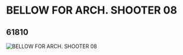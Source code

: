 # BELLOW FOR ARCH. SHOOTER 08
## 61810
![BELLOW FOR ARCH. SHOOTER 08](https://lc-www-live-s.legocdn.com/media/bricks/5/2/4525721.jpg)